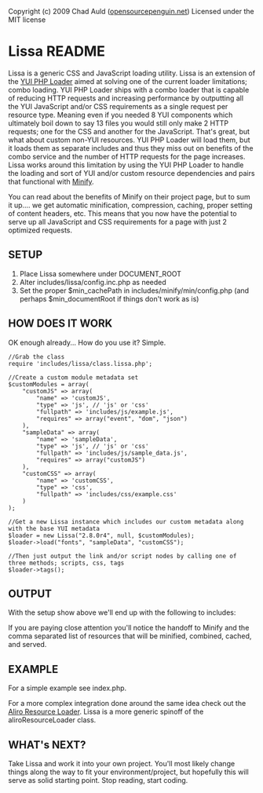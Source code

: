 Copyright (c) 2009 Chad Auld ([opensourcepenguin.net](http://opensourcepenguin.net))
Licensed under the MIT license
 
# Lissa README #

Lissa is a generic CSS and JavaScript loading utility.  Lissa is an extension of the [YUI PHP Loader](http://developer.yahoo.com/yui/phploader/) aimed at solving one of the current loader limitations; combo loading.  YUI PHP Loader ships with a combo loader that is capable of reducing HTTP requests and increasing performance by outputting all the YUI JavaScript and/or CSS requirements as a single request per resource type.  Meaning even if you needed 8 YUI components which ultimately boil down to say 13 files you would still only make 2 HTTP requests; one for the CSS and another for the JavaScript.  That's great, but what about custom non-YUI resources.  YUI PHP Loader will load them, but it loads them as separate includes and thus they miss out on benefits of the combo service and the number of HTTP requests for the page increases.  Lissa works around this limitation by using the YUI PHP Loader to handle the loading and sort of YUI and/or custom resource dependencies and pairs that functional with [Minify](http://code.google.com/p/minify).

You can read about the benefits of Minify on their project page, but to sum it up.... we get automatic minification, compression, caching, proper setting of content headers, etc.  This means that you now have the potential to serve up all JavaScript and CSS requirements for a page with just 2 optimized requests.

## SETUP ##

1. Place Lissa somewhere under DOCUMENT_ROOT
2. Alter includes/lissa/config.inc.php as needed
3. Set the proper $min_cachePath in includes/minify/min/config.php (and perhaps $min_documentRoot if things don't work as is)

## HOW DOES IT WORK ##

OK enough already... How do you use it?  Simple.
    
    //Grab the class
    require 'includes/lissa/class.lissa.php';

    //Create a custom module metadata set
    $customModules = array(
        "customJS" => array(
            "name" => 'customJS',
            "type" => 'js', // 'js' or 'css'
            "fullpath" => 'includes/js/example.js',
            "requires" => array("event", "dom", "json")
        ),
        "sampleData" => array(
            "name" => 'sampleData',
            "type" => 'js', // 'js' or 'css'
            "fullpath" => 'includes/js/sample_data.js',
            "requires" => array("customJS")
        ),
        "customCSS" => array(
            "name" => 'customCSS',
            "type" => 'css',
            "fullpath" => 'includes/css/example.css'
        )
    );

    //Get a new Lissa instance which includes our custom metadata along with the base YUI metadata
    $loader = new Lissa("2.8.0r4", null, $customModules);
    $loader->load("fonts", "sampleData", "customCSS");
    
    //Then just output the link and/or script nodes by calling one of three methods; scripts, css, tags
    $loader->tags();

## OUTPUT ##

With the setup show above we'll end up with the following to includes:
    <link rel="stylesheet" type="text/css" href="http://localhost/lissa/includes/minify/min/b=lissa&f=/includes/js/yui/lib/2.8.0r4/build/fonts/fonts-min.css,includes/css/example.css" />
    <script type="text/javascript" src="http://localhost/lissa/includes/minify/min/b=lissa&f=/includes/js/yui/lib/2.8.0r4/build/yahoo-dom-event/yahoo-dom-event.js,/includes/js/yui/lib/2.8.0r4/build/json/json-min.js,includes/js/example.js,includes/js/sample_data.js"></script>
    
If you are paying close attention you'll notice the handoff to Minify and the comma separated list of resources that will be minified, combined, cached, and served.

## EXAMPLE ##

For a simple example see index.php.

For a more complex integration done around the same idea check out the [Aliro Resource Loader](http://docs.aliro.org/AliroResourceLoader).  Lissa is a more generic spinoff of the aliroResourceLoader class.

## WHAT's NEXT? ##

Take Lissa and work it into your own project.  You'll most likely change things along the way to fit your environment/project, but hopefully this will serve as solid starting point.  Stop reading, start coding.